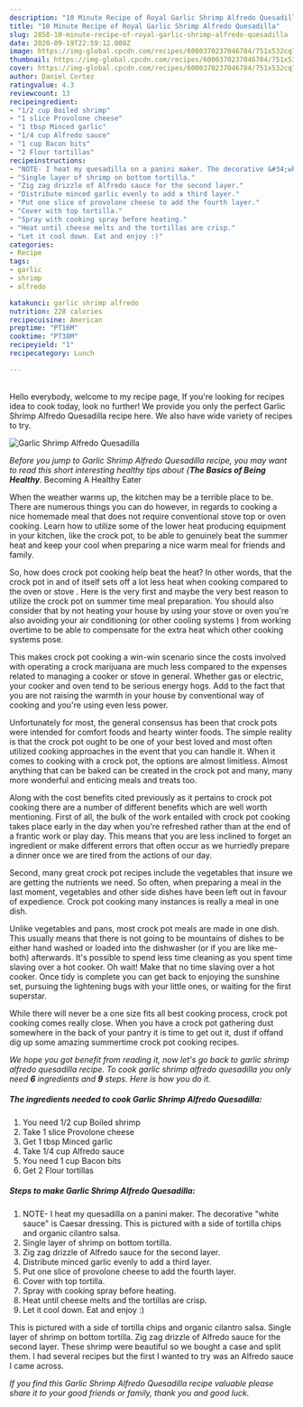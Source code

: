 ```yaml
---
description: "10 Minute Recipe of Royal Garlic Shrimp Alfredo Quesadilla"
title: "10 Minute Recipe of Royal Garlic Shrimp Alfredo Quesadilla"
slug: 2858-10-minute-recipe-of-royal-garlic-shrimp-alfredo-quesadilla
date: 2020-09-19T22:59:12.088Z
image: https://img-global.cpcdn.com/recipes/6000370237046784/751x532cq70/garlic-shrimp-alfredo-quesadilla-recipe-main-photo.jpg
thumbnail: https://img-global.cpcdn.com/recipes/6000370237046784/751x532cq70/garlic-shrimp-alfredo-quesadilla-recipe-main-photo.jpg
cover: https://img-global.cpcdn.com/recipes/6000370237046784/751x532cq70/garlic-shrimp-alfredo-quesadilla-recipe-main-photo.jpg
author: Daniel Cortez
ratingvalue: 4.3
reviewcount: 13
recipeingredient:
- "1/2 cup Boiled shrimp"
- "1 slice Provolone cheese"
- "1 tbsp Minced garlic"
- "1/4 cup Alfredo sauce"
- "1 cup Bacon bits"
- "2 Flour tortillas"
recipeinstructions:
- "NOTE- I heat my quesadilla on a panini maker. The decorative &#34;white sauce&#34; is Caesar dressing. This is pictured with a side of tortilla chips and organic cilantro salsa."
- "Single layer of shrimp on bottom tortilla."
- "Zig zag drizzle of Alfredo sauce for the second layer."
- "Distribute minced garlic evenly to add a third layer."
- "Put one slice of provolone cheese to add the fourth layer."
- "Cover with top tortilla."
- "Spray with cooking spray before heating."
- "Heat until cheese melts and the tortillas are crisp."
- "Let it cool down. Eat and enjoy :)"
categories:
- Recipe
tags:
- garlic
- shrimp
- alfredo

katakunci: garlic shrimp alfredo 
nutrition: 228 calories
recipecuisine: American
preptime: "PT16M"
cooktime: "PT38M"
recipeyield: "1"
recipecategory: Lunch

---
```

<br>
Hello everybody, welcome to my recipe page, If you're looking for recipes idea to cook today, look no further! We provide you only the perfect Garlic Shrimp Alfredo Quesadilla recipe here. We also have wide variety of recipes to try.
<br>


![Garlic Shrimp Alfredo Quesadilla](https://img-global.cpcdn.com/recipes/6000370237046784/751x532cq70/garlic-shrimp-alfredo-quesadilla-recipe-main-photo.jpg)

<i>Before you jump to Garlic Shrimp Alfredo Quesadilla recipe, you may want to read this short interesting healthy tips about {<strong>The Basics of Being Healthy</strong>.</i>
Becoming A Healthy Eater


When the weather warms up, the kitchen may be a terrible place to be. There are numerous things you can do however, in regards to cooking a nice homemade meal that does not require conventional stove top or oven cooking. Learn how to utilize some of the lower heat producing equipment in your kitchen, like the crock pot, to be able to genuinely beat the summer heat and keep your cool when preparing a nice warm meal for friends and family.

So, how does crock pot cooking help beat the heat? In other words, that the crock pot in and of itself sets off a lot less heat when cooking compared to the oven or stove . Here is the very first and maybe the very best reason to utilize the crock pot on summer time meal preparation. You should also consider that by not heating your house by using your stove or oven you're also avoiding your air conditioning (or other cooling systems ) from working overtime to be able to compensate for the extra heat which other cooking systems pose.

This makes crock pot cooking a win-win scenario since the costs involved with operating a crock marijuana are much less compared to the expenses related to managing a cooker or stove in general. Whether gas or electric, your cooker and oven tend to be serious energy hogs. Add to the fact that you are not raising the warmth in your house by conventional way of cooking and you're using even less power.

Unfortunately for most, the general consensus has been that crock pots were intended for comfort foods and hearty winter foods.  The simple reality is that the crock pot ought to be one of your best loved and most often utilized cooking approaches in the event that you can handle it. When it comes to cooking with a crock pot, the options are almost limitless.  Almost anything that can be baked can be created in the crock pot and many, many more wonderful and enticing meals and treats too.



Along with the cost benefits cited previously as it pertains to crock pot cooking there are a number of different benefits which are well worth mentioning. First of all, the bulk of the work entailed with crock pot cooking takes place early in the day when you're refreshed rather than at the end of a frantic work or play day. This means that you are less inclined to forget an ingredient or make different errors that often occur as we hurriedly prepare a dinner once we are tired from the actions of our day.

Second, many great crock pot recipes include the vegetables that insure we are getting the nutrients we need. So often, when preparing a meal in the last moment, vegetables and other side dishes have been left out in favour of expedience. Crock pot cooking many instances is really a meal in one dish.

 Unlike vegetables and pans, most crock pot meals are made in one dish. This usually means that there is not going to be mountains of dishes to be either hand washed or loaded into the dishwasher (or if you are like me-both) afterwards. It's possible to spend less time cleaning as you spent time slaving over a hot cooker. Oh wait! Make that no time slaving over a hot cooker. Once tidy is complete you can get back to enjoying the sunshine set, pursuing the lightening bugs with your little ones, or waiting for the first superstar.

While there will never be a one size fits all best cooking process, crock pot cooking comes really close. When you have a crock pot gathering dust somewhere in the back of your pantry it is time to get out it, dust if offand dig up some amazing summertime crock pot cooking recipes.


<i>We hope you got benefit from reading it, now let's go back to garlic shrimp alfredo quesadilla recipe. To cook garlic shrimp alfredo quesadilla you only need <strong>6</strong> ingredients and <strong>9</strong> steps. Here is how you do it.
</i>

##### The ingredients needed to cook Garlic Shrimp Alfredo Quesadilla:

1. You need 1/2 cup Boiled shrimp
1. Take 1 slice Provolone cheese
1. Get 1 tbsp Minced garlic
1. Take 1/4 cup Alfredo sauce
1. You need 1 cup Bacon bits
1. Get 2 Flour tortillas


##### Steps to make Garlic Shrimp Alfredo Quesadilla:

1. NOTE- I heat my quesadilla on a panini maker. The decorative &#34;white sauce&#34; is Caesar dressing. This is pictured with a side of tortilla chips and organic cilantro salsa.
1. Single layer of shrimp on bottom tortilla.
1. Zig zag drizzle of Alfredo sauce for the second layer.
1. Distribute minced garlic evenly to add a third layer.
1. Put one slice of provolone cheese to add the fourth layer.
1. Cover with top tortilla.
1. Spray with cooking spray before heating.
1. Heat until cheese melts and the tortillas are crisp.
1. Let it cool down. Eat and enjoy :)


This is pictured with a side of tortilla chips and organic cilantro salsa. Single layer of shrimp on bottom tortilla. Zig zag drizzle of Alfredo sauce for the second layer. These shrimp were beautiful so we bought a case and split them. I had several recipes but the first I wanted to try was an Alfredo sauce I came across. 

<i>If you find this Garlic Shrimp Alfredo Quesadilla recipe valuable please share it to your good friends or family, thank you and good luck.</i>
